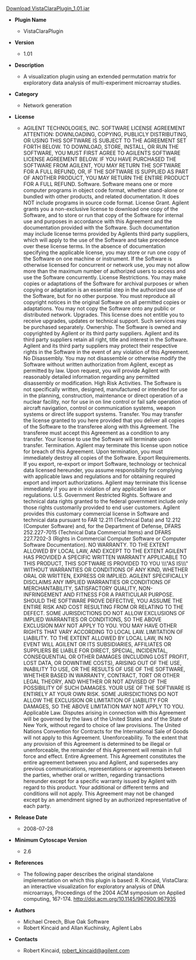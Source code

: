 <a href="VistaClaraPlugin_1.01.jar">Download VistaClaraPlugin_1.01.jar</a>

* __Plugin Name__
  * VistaClaraPlugin
* __Version__
  * 1.01
* __Description__
  * A visualization plugin using an extended permutation matrix for exploratory data analysis of multi-experiment microarray studies.
* __Category__
  * Network generation
* __License__
  * AGILENT TECHNOLOGIES, INC. SOFTWARE LICENSE AGREEMENT ATTENTION: DOWNLOADING, COPYING, PUBLICLY DISTRIBUTING, OR USING THIS SOFTWARE IS SUBJECT TO THE AGREEMENT SET FORTH BELOW. TO DOWNLOAD, STORE, INSTALL, OR RUN THE SOFTWARE, YOU MUST FIRST AGREE TO AGILENTS SOFTWARE LICENSE AGREEMENT BELOW. IF YOU HAVE PURCHASED THE SOFTWARE FROM AGILENT, YOU MAY RETURN THE SOFTWARE FOR A FULL REFUND, OR, IF THE SOFTWARE IS SUPPLIED AS PART OF ANOTHER PRODUCT, YOU MAY RETURN THE ENTIRE PRODUCT FOR A FULL REFUND. Software. Software means one or more computer programs in object code format, whether stand-alone or bundled with other products, and related documentation. It does NOT include programs in source code format. License Grant. Agilent grants you a non-exclusive license to download one copy of the Software, and to store or run that copy of the Software for internal use and purposes in accordance with this Agreement and the documentation provided with the Software. Such documentation may include license terms provided by Agilents third party suppliers, which will apply to the use of the Software and take precedence over these license terms. In the absence of documentation specifying the applicable license, you may store or run one copy of the Software on one machine or instrument. If the Software is otherwise licensed for concurrent or network use, you may not allow more than the maximum number of authorized users to access and use the Software concurrently. License Restrictions. You may make copies or adaptations of the Software for archival purposes or when copying or adaptation is an essential step in the authorized use of the Software, but for no other purpose. You must reproduce all copyright notices in the original Software on all permitted copies or adaptations. You may not copy the Software onto any public or distributed network. Upgrades. This license does not entitle you to receive upgrades, updates or technical support. Such services may be purchased separately. Ownership. The Software is owned and copyrighted by Agilent or its third party suppliers. Agilent and its third party suppliers retain all right, title and interest in the Software. Agilent and its third party suppliers may protect their respective rights in the Software in the event of any violation of this Agreement. No Disassembly. You may not disassemble or otherwise modify the Software without written authorization from Agilent, except as permitted by law. Upon request, you will provide Agilent with reasonably detailed information regarding any permitted disassembly or modification. High Risk Activities. The Software is not specifically written, designed, manufactured or intended for use in the planning, construction, maintenance or direct operation of a nuclear facility, nor for use in on line control or fail safe operation of aircraft navigation, control or communication systems, weapon systems or direct life support systems. Transfer. You may transfer the license granted to you here provided that you deliver all copies of the Software to the transferee along with this Agreement. The transferee must accept this Agreement as a condition to any transfer. Your license to use the Software will terminate upon transfer. Termination. Agilent may terminate this license upon notice for breach of this Agreement. Upon termination, you must immediately destroy all copies of the Software. Export Requirements. If you export, re-export or import Software, technology or technical data licensed hereunder, you assume responsibility for complying with applicable laws and regulations and for obtaining required export and import authorizations. Agilent may terminate this license immediately if you are in violation of any applicable laws or regulations. U.S. Government Restricted Rights. Software and technical data rights granted to the federal government include only those rights customarily provided to end user customers. Agilent provides this customary commercial license in Software and technical data pursuant to FAR 12.211 (Technical Data) and 12.212 (Computer Software) and, for the Department of Defense, DFARS 252.227-7015 (Technical Data Commercial Items) and DFARS 227.7202-3 (Rights in Commercial Computer Software or Computer Software Documentation). NO WARRANTY. TO THE EXTENT ALLOWED BY LOCAL LAW, AND EXCEPT TO THE EXTENT AGILENT HAS PROVIDED A SPECIFIC WRITTEN WARRANTY APPLICABLE TO THIS PRODUCT, THIS SOFTWARE IS PROVIDED TO YOU \\\\\\\"AS IS\\\\\\\" WITHOUT WARRANTIES OR CONDITIONS OF ANY KIND, WHETHER ORAL OR WRITTEN, EXPRESS OR IMPLIED. AGILENT SPECIFICALLY DISCLAIMS ANY IMPLIED WARRANTIES OR CONDITIONS OF MERCHANTABILITY, SATISFACTORY QUALITY, NON-INFRINGEMENT AND FITNESS FOR A PARTICULAR PURPOSE. SHOULD THE SOFTWARE PROVE DEFECTIVE, YOU ASSUME THE ENTIRE RISK AND COST RESULTING FROM OR RELATING TO THE DEFECT. SOME JURISDICTIONS DO NOT ALLOW EXCLUSIONS OF IMPLIED WARRANTIES OR CONDITIONS, SO THE ABOVE EXCLUSION MAY NOT APPLY TO YOU. YOU MAY HAVE OTHER RIGHTS THAT VARY ACCORDING TO LOCAL LAW. LIMITATION OF LIABILITY. TO THE EXTENT ALLOWED BY LOCAL LAW, IN NO EVENT WILL AGILENT OR ITS SUBSIDIARIES, AFFILIATES OR SUPPLIERS BE LIABLE FOR DIRECT, SPECIAL, INCIDENTAL, CONSEQUENTIAL OR OTHER DAMAGES (INCLUDING LOST PROFIT, LOST DATA, OR DOWNTIME COSTS), ARISING OUT OF THE USE, INABILITY TO USE, OR THE RESULTS OF USE OF THE SOFTWARE, WHETHER BASED IN WARRANTY, CONTRACT, TORT OR OTHER LEGAL THEORY, AND WHETHER OR NOT ADVISED OF THE POSSIBILITY OF SUCH DAMAGES. YOUR USE OF THE SOFTWARE IS ENTIRELY AT YOUR OWN RISK. SOME JURISDICTIONS DO NOT ALLOW THE EXCLUSION OR LIMITATION OF LIABILITY FOR DAMAGES, SO THE ABOVE LIMITATION MAY NOT APPLY TO YOU. Applicable Law. Disputes arising in connection with this Agreement will be governed by the laws of the United States and of the State of New York, without regard to choice of law provisions. The United Nations Convention for Contracts for the International Sale of Goods will not apply to this Agreement. Unenforceability. To the extent that any provision of this Agreement is determined to be illegal or unenforceable, the remainder of this Agreement will remain in full force and effect. Entire Agreement. This Agreement constitutes the entire agreement between you and Agilent, and supersedes any previous communications, representations or agreements between the parties, whether oral or written, regarding transactions hereunder except for a specific warranty issued by Agilent with regard to this product. Your additional or different terms and conditions will not apply. This Agreement may not be changed except by an amendment signed by an authorized representative of each party.

 


* __Release Date__
  * 2008-07-28
* __Minimum Cytoscape Version__
  * 2.6
* __References__
  * The following paper describes the original standalone implementation on which this plugin is based: R. Kincaid, VistaClara: an interactive visualization for exploratory analysis of DNA microarrays, Proceedings of the 2004 ACM symposium on Applied computing, 167-174. http://doi.acm.org/10.1145/967900.967935 
* __Authors__
  * Michael Creech, Blue Oak Software
  * Robert Kincaid and Allan Kuchinsky, Agilent Labs
* __Contacts__
  * Robert Kincaid, robert_kincaid@agilent.com
